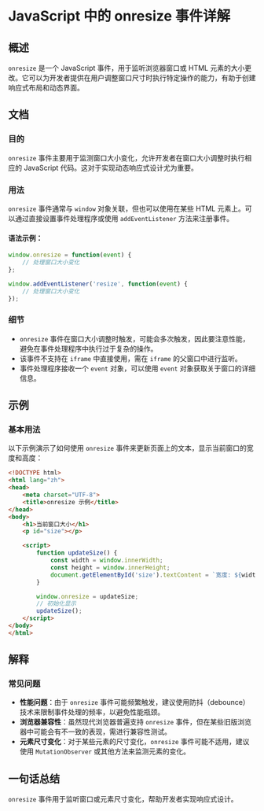 <!--
Meta Description: # JavaScript 中的 onresize 事件详解 ## 概述 `onresize` 是一个 JavaScript 事件，用于监听浏览器窗口或 HTML 元素的大小更改。它可以为开发者提供在用户调整窗口尺寸时执行特定操作的能力，有助于创建响应式布局和动态界面。 ## 文档 ### 目的 `o...
Meta Keywords: onresize, html, window, javascript, event
-->

# JavaScript 中的 onresize 事件详解

## 概述
`onresize` 是一个 JavaScript 事件，用于监听浏览器窗口或 HTML 元素的大小更改。它可以为开发者提供在用户调整窗口尺寸时执行特定操作的能力，有助于创建响应式布局和动态界面。

## 文档
### 目的
`onresize` 事件主要用于监测窗口大小变化，允许开发者在窗口大小调整时执行相应的 JavaScript 代码。这对于实现动态响应式设计尤为重要。

### 用法
`onresize` 事件通常与 `window` 对象关联，但也可以使用在某些 HTML 元素上。可以通过直接设置事件处理程序或使用 `addEventListener` 方法来注册事件。

#### 语法示例：
```javascript
window.onresize = function(event) {
    // 处理窗口大小变化
};

window.addEventListener('resize', function(event) {
    // 处理窗口大小变化
});
```

### 细节
- `onresize` 事件在窗口大小调整时触发，可能会多次触发，因此要注意性能，避免在事件处理程序中执行过于复杂的操作。
- 该事件不支持在 `iframe` 中直接使用，需在 `iframe` 的父窗口中进行监听。
- 事件处理程序接收一个 `event` 对象，可以使用 `event` 对象获取关于窗口的详细信息。

## 示例
### 基本用法
以下示例演示了如何使用 `onresize` 事件来更新页面上的文本，显示当前窗口的宽度和高度：

```html
<!DOCTYPE html>
<html lang="zh">
<head>
    <meta charset="UTF-8">
    <title>onresize 示例</title>
</head>
<body>
    <h1>当前窗口大小</h1>
    <p id="size"></p>

    <script>
        function updateSize() {
            const width = window.innerWidth;
            const height = window.innerHeight;
            document.getElementById('size').textContent = `宽度: ${width}px, 高度: ${height}px`;
        }

        window.onresize = updateSize;
        // 初始化显示
        updateSize();
    </script>
</body>
</html>
```

## 解释
### 常见问题
- **性能问题**：由于 `onresize` 事件可能频繁触发，建议使用防抖（debounce）技术来限制事件处理的频率，以避免性能瓶颈。
- **浏览器兼容性**：虽然现代浏览器普遍支持 `onresize` 事件，但在某些旧版浏览器中可能会有不一致的表现，需进行兼容性测试。
- **元素尺寸变化**：对于某些元素的尺寸变化，`onresize` 事件可能不适用，建议使用 `MutationObserver` 或其他方法来监测元素的变化。

## 一句话总结
`onresize` 事件用于监听窗口或元素尺寸变化，帮助开发者实现响应式设计。